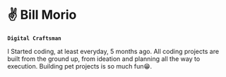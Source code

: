 # ✌ Bill Morio

**`Digital Craftsman`**

I Started coding, at least everyday, 5 months ago. All coding projects are built from the ground up, from ideation and planning all the way to execution. Building pet projects is so much fun😁. 
